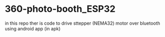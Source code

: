 # 360-photo-booth_ESP32
in this repo ther is code to drive sttepper (NEMA32) motor over bluetooth using android app (in apk) 

